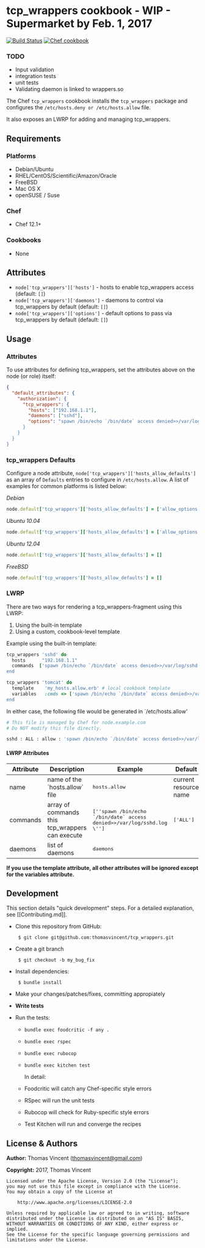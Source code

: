 # tcp_wrappers cookbook - WIP - Supermarket by Feb. 1, 2017

[![Build Status](https://travis-ci.org/thomasvincent/tcp_wrappers-cookbook.svg?branch=master)](http://travis-ci.org/thomasvincent/tcp_wrappers-cookbook) [![Chef cookbook](https://img.shields.io/cookbook/v/chef-sugar.svg)](https://github.com/thomasvincent/tcp_wrappers-cookbook)

### TODO

- Input validation
- integration tests
- unit tests
- Validating daemon is linked to wrappers.so

The Chef `tcp_wrappers` cookbook installs the `tcp_wrappers` package and configures the `/etc/hosts.deny or /etc/hosts.allow` file.

It also exposes an LWRP for adding and managing tcp_wrappers.

## Requirements

### Platforms

- Debian/Ubuntu
- RHEL/CentOS/Scientific/Amazon/Oracle
- FreeBSD
- Mac OS X
- openSUSE / Suse

### Chef

- Chef 12.1+

### Cookbooks

- None

## Attributes
- `node['tcp_wrappers']['hosts']` - hosts to enable tcp_wrappers access (default: `[]`)
- `node['tcp_wrappers']['daemons']` - daemons to control via tcp_wrappers by default (default: `[]`)
- `node['tcp_wrappers']['options']` - default options to pass via tcp_wrappers by default (default: `[]`)

## Usage
### Attributes
To use attributes for defining tcp_wrappers, set the attributes above on the node (or role) itself:

```json
{
  "default_attributes": {
    "authorization": {
      "tcp_wrappers": {
        "hosts": ["192.168.1.1"],
        "daemons": ["sshd"],
        "options": "spawn /bin/echo `/bin/date` access denied>>/var/log/sshd.log \"
      }
    }
  }
}
```

### tcp_wrappers Defaults
Configure a node attribute, `node['tcp_wrappers']['hosts_allow_defaults']` as an array of `Defaults` entries to configure in `/etc/hosts.allow`. A list of examples for common platforms is listed below:

_Debian_

```ruby
node.default['tcp_wrappers']['hosts_allow_defaults'] = ['allow_options']
```

_Ubuntu 10.04_

```ruby
node.default['tcp_wrappers']['hosts_allow_defaults'] = ['allow_options']
```

_Ubuntu 12.04_

```ruby
node.default['tcp_wrappers']['hosts_allow_defaults'] = []
```

_FreeBSD_

```ruby
node.default['tcp_wrappers']['hosts_allow_defaults'] = []
```

### LWRP

There are two ways for rendering a tcp_wrappers-fragment using this LWRP:
1. Using the built-in template
2. Using a custom, cookbook-level template

Example using the built-in template:

```ruby
tcp_wrappers 'sshd' do
  hosts      "192.168.1.1"
  commands  ['spawn /bin/echo `/bin/date` access denied>>/var/log/sshd.log \']
end
```

```ruby
tcp_wrappers 'tomcat' do
  template    'my_hosts.allow.erb' # local cookbook template
  variables   :cmds => ['spawn /bin/echo `/bin/date` access denied>>/var/log/sshd.log \']
end
```

In either case, the following file would be generated in `/etc/hosts.allow'

```bash
# This file is managed by Chef for node.example.com
# Do NOT modify this file directly.

sshd : ALL : allow : 'spawn /bin/echo `/bin/date` access denied>>/var/log/sshd.log \'
```

#### LWRP Attributes
<table>
  <thead>
    <tr>
      <th>Attribute</th>
      <th>Description</th>
      <th>Example</th>
      <th>Default</th>
    </tr>
  </thead>

  <tbody>
    <tr>
      <td>name</td>
      <td>name of the `hosts.allow` file</td>
      <td><tt>hosts.allow</tt></td>
      <td>current resource name</td>
    </tr>
    <tr>
      <td>commands</td>
      <td>array of commands this tcp_wrappers can execute</td>
      <td><tt>[''spawn /bin/echo `/bin/date` access denied>>/var/log/sshd.log \'']</tt></td>
      <td><tt>['ALL']</tt></td>
    </tr>
    <tr>
      <td>daemons</td>
      <td>list of daemons</td>
      <td><tt>daemons</tt></td>
      <td></td>
    </tr>
  </tbody>
</table>

**If you use the template attribute, all other attributes will be ignored except for the variables attribute.**

## Development
This section details "quick development" steps. For a detailed explanation, see [[Contributing.md]].
- Clone this repository from GitHub:

  ```
   $ git clone git@github.com:thomasvincent/tcp_wrappers.git
  ```

- Create a git branch

  ```
   $ git checkout -b my_bug_fix
  ```

- Install dependencies:

  ```
   $ bundle install
  ```

- Make your changes/patches/fixes, committing appropiately
- **Write tests**
- Run the tests:
  - `bundle exec foodcritic -f any .`
  - `bundle exec rspec`
  - `bundle exec rubocop`
  - `bundle exec kitchen test`

    In detail:

  - Foodcritic will catch any Chef-specific style errors
  - RSpec will run the unit tests
  - Rubocop will check for Ruby-specific style errors
  - Test Kitchen will run and converge the recipes

## License & Authors
**Author:** Thomas Vincent (thomasvincent@gmail.com)

**Copyright:** 2017, Thomas Vincent

```
Licensed under the Apache License, Version 2.0 (the "License");
you may not use this file except in compliance with the License.
You may obtain a copy of the License at

    http://www.apache.org/licenses/LICENSE-2.0

Unless required by applicable law or agreed to in writing, software
distributed under the License is distributed on an "AS IS" BASIS,
WITHOUT WARRANTIES OR CONDITIONS OF ANY KIND, either express or implied.
See the License for the specific language governing permissions and
limitations under the License.
```
